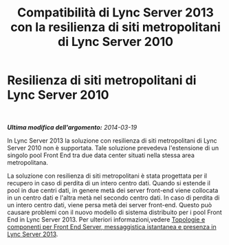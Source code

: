 ﻿---
title: Compatibilità di Lync Server 2013 con la resilienza di siti metropolitani di Lync Server 2010
TOCTitle: Resilienza di siti metropolitani di Lync Server 2010
ms:assetid: 18673ff6-b664-4a57-a89b-cbda8b129e6a
ms:mtpsurl: https://technet.microsoft.com/it-it/library/JJ204715(v=OCS.15)
ms:contentKeyID: 49299817
ms.date: 08/24/2015
mtps_version: v=OCS.15
ms.translationtype: HT
---

# Resilienza di siti metropolitani di Lync Server 2010

 

_**Ultima modifica dell'argomento:** 2014-03-19_

In Lync Server 2013 la soluzione con resilienza di siti metropolitani di Lync Server 2010 non è supportata. Tale soluzione prevedeva l'estensione di un singolo pool Front End tra due data center situati nella stessa area metropolitana.

La soluzione con resilienza di siti metropolitani è stata progettata per il recupero in caso di perdita di un intero centro dati. Quando si estende il pool in due centri dati, in genere metà dei server front-end viene collocata in un centro dati e l'altra metà nel secondo centro dati. In caso di perdita di un intero centro dati, viene persa metà dei server front-end. Questo può causare problemi con il nuovo modello di sistema distribuito per i pool Front End in Lync Server 2013. Per ulteriori informazioni,vedere [Topologie e componenti per Front End Server, messaggistica istantanea e presenza in Lync Server 2013](lync-server-2013-topologies-and-components-for-front-end-servers-instant-messaging-and-presence.md).


